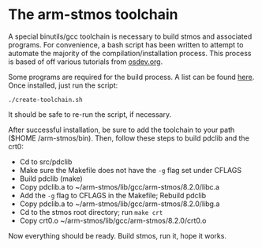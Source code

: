 # The arm-stmos toolchain

A special binutils/gcc toolchain is necessary to build stmos and associated
programs. For convenience, a bash script has been written to attempt to automate
the majority of the compilation/installation process. This process is based of
off various tutorials from [osdev.org](https://wiki.osdev.org). 
  
Some programs are required for the build process. A list can be found [here](https://wiki.osdev.org/GCC_Cross-Compiler#Installing_Dependencies). Once
installed, just run the script:  
```
./create-toolchain.sh
```  
It should be safe to re-run the script, if necessary.  
  
After successful installation, be sure to add the toolchain to your path ($HOME
/arm-stmos/bin). Then, follow these steps to build pdclib and the crt0: 
* Cd to src/pdclib
* Make sure the Makefile does not have the ```-g``` flag set under CFLAGS
* Build pdclib (make)
* Copy pdclib.a to ~/arm-stmos/lib/gcc/arm-stmos/8.2.0/libc.a
* Add the ```-g``` flag to CFLAGS in the Makefile; Rebuild pdclib
* Copy pdclib.a to ~/arm-stmos/lib/gcc/arm-stmos/8.2.0/libg.a
* Cd to the stmos root directory; run ```make crt```
* Copy crt0.o ~/arm-stmos/lib/gcc/arm-stmos/8.2.0/crt0.o
  
Now everything should be ready. Build stmos, run it, hope it works.

